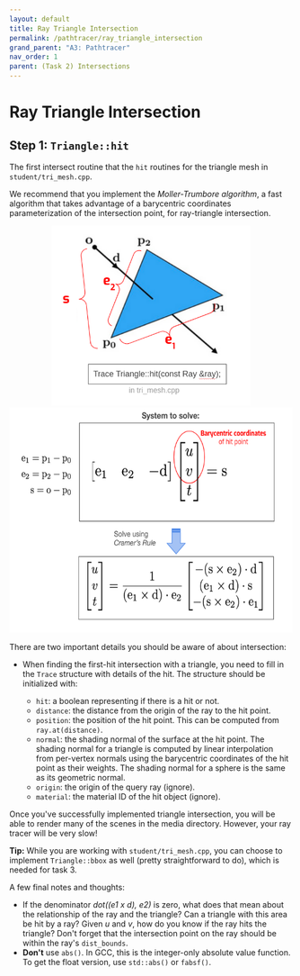 ```yaml
---
layout: default
title: Ray Triangle Intersection
permalink: /pathtracer/ray_triangle_intersection
grand_parent: "A3: Pathtracer"
nav_order: 1
parent: (Task 2) Intersections
---
```


# Ray Triangle Intersection

## Step 1: `Triangle::hit`

The first intersect routine that the `hit` routines for the triangle mesh in `student/tri_mesh.cpp`.

We recommend that you implement the *Moller-Trumbore algorithm*, a fast algorithm
that takes advantage of a barycentric coordinates parameterization of the
intersection point, for ray-triangle intersection.

<center><img src="figures\triangle_intersect_diagram.png" style="height:320px"></center>
<center><img src="figures\triangle_intersect_eqns.png" style="height:400px"></center>

There are two important details you should be aware of about intersection:

* When finding the first-hit intersection with a triangle, you need to fill in the `Trace` structure with details of the hit. The structure should be initialized with:

    * `hit`: a boolean representing if there is a hit or not.
    * `distance`: the distance from the origin of the ray to the hit point.
    * `position`: the position of the hit point. This can be computed from `ray.at(distance)`.
    * `normal`: the shading normal of the surface at the hit point. The shading normal for a triangle is computed by linear interpolation from per-vertex normals using the barycentric coordinates of the hit point as their weights. The shading normal for a sphere is the same as its geometric normal.
    * `origin`: the origin of the query ray (ignore).
    * `material`: the material ID of the hit object (ignore).

Once you've successfully implemented triangle intersection, you will be able to render many of the scenes in the media directory. However, your ray tracer will be very slow!

**Tip:** While you are working with `student/tri_mesh.cpp`, you can choose to implement `Triangle::bbox` as well (pretty straightforward to do), which is needed for task 3.

A few final notes and thoughts:
- If the denominator _dot((e1 x d), e2)_ is zero, what does that mean about the relationship of the ray and the triangle? Can a triangle with this area be hit by a ray? Given _u_ and _v_, how do you know if the ray hits the triangle? Don't forget that the intersection point on the ray should be within the ray's `dist_bounds`.
- **Don't** use `abs()`. In GCC, this is the integer-only absolute value function. To get the float version, use `std::abs()` or `fabsf()`.
